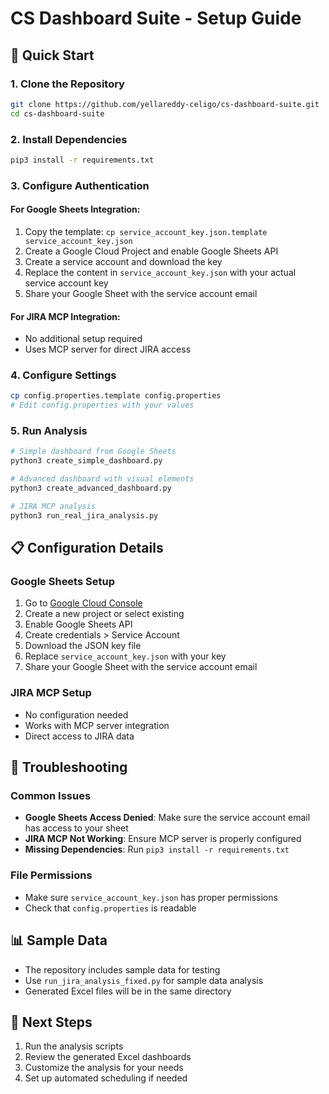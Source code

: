 # CS Dashboard Suite - Setup Guide

## 🚀 **Quick Start**

### **1. Clone the Repository**
```bash
git clone https://github.com/yellareddy-celigo/cs-dashboard-suite.git
cd cs-dashboard-suite
```

### **2. Install Dependencies**
```bash
pip3 install -r requirements.txt
```

### **3. Configure Authentication**

#### **For Google Sheets Integration:**
1. Copy the template: `cp service_account_key.json.template service_account_key.json`
2. Create a Google Cloud Project and enable Google Sheets API
3. Create a service account and download the key
4. Replace the content in `service_account_key.json` with your actual service account key
5. Share your Google Sheet with the service account email

#### **For JIRA MCP Integration:**
- No additional setup required
- Uses MCP server for direct JIRA access

### **4. Configure Settings**
```bash
cp config.properties.template config.properties
# Edit config.properties with your values
```

### **5. Run Analysis**
```bash
# Simple dashboard from Google Sheets
python3 create_simple_dashboard.py

# Advanced dashboard with visual elements
python3 create_advanced_dashboard.py

# JIRA MCP analysis
python3 run_real_jira_analysis.py
```

## 📋 **Configuration Details**

### **Google Sheets Setup**
1. Go to [Google Cloud Console](https://console.cloud.google.com/)
2. Create a new project or select existing
3. Enable Google Sheets API
4. Create credentials > Service Account
5. Download the JSON key file
6. Replace `service_account_key.json` with your key
7. Share your Google Sheet with the service account email

### **JIRA MCP Setup**
- No configuration needed
- Works with MCP server integration
- Direct access to JIRA data

## 🔧 **Troubleshooting**

### **Common Issues**
- **Google Sheets Access Denied**: Make sure the service account email has access to your sheet
- **JIRA MCP Not Working**: Ensure MCP server is properly configured
- **Missing Dependencies**: Run `pip3 install -r requirements.txt`

### **File Permissions**
- Make sure `service_account_key.json` has proper permissions
- Check that `config.properties` is readable

## 📊 **Sample Data**
- The repository includes sample data for testing
- Use `run_jira_analysis_fixed.py` for sample data analysis
- Generated Excel files will be in the same directory

## 🎯 **Next Steps**
1. Run the analysis scripts
2. Review the generated Excel dashboards
3. Customize the analysis for your needs
4. Set up automated scheduling if needed
